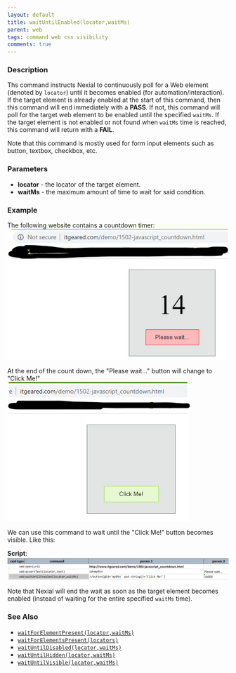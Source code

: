 ```yaml
---
layout: default
title: waitUntilEnabled(locator,waitMs)
parent: web
tags: command web css visibility
comments: true
---
```


### Description
Ths command instructs Nexial to continuously poll for a Web element (denoted by `locator`) until it becomes enabled 
(for automation/interaction). If the target element is already enabled at the start of this command, then this command 
will end immediately with a **PASS**. If not, this command will poll for the target web element to be enabled until the 
specified `waitMs`. If the target element is not enabled or not found when `waitMs` time is reached, this command will 
return with a **FAIL**.

Note that this command is mostly used for form input elements such as button, textbox, checkbox, etc. 


### Parameters
- **locator** - the locator of the target element.
- **waitMs** - the maximum amount of time to wait for said condition.


### Example
The following website contains a countdown timer:<br/>
![](image/waitUntilVisible_02.png)<br/>

At the end of the count down, the "Please wait..." button will change to "Click Me!"<br/>
![](image/waitUntilVisible_03.png)<br/>

We can use this command to wait until the "Click Me!" button becomes visible. Like this:

**Script**:<br/>
![](image/waitUntilEnabled_01.png)<br/>

Note that Nexial will end the wait as soon as the target element becomes enabled (instead of waiting for the entire 
specified `waitMs` time).


### See Also
- [`waitForElementPresent(locator,waitMs)`](waitForElementPresent(locator,waitMs)) 
- [`waitForElementsPresent(locators)`](waitForElementsPresent(locators)) 
- [`waitUntilDisabled(locator,waitMs)`](waitUntilDisabled(locator,waitMs))
- [`waitUntilHidden(locator,waitMs)`](waitUntilHidden(locator,waitMs))
- [`waitUntilVisible(locator,waitMs)`](waitUntilVisible(locator,waitMs))